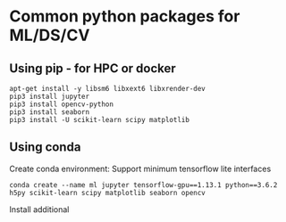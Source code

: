 # Common python packages for ML/DS/CV
## Using pip - for HPC or docker
```
apt-get install -y libsm6 libxext6 libxrender-dev
pip3 install jupyter
pip3 install opencv-python 
pip3 install seaborn
pip3 install -U scikit-learn scipy matplotlib
```

## Using conda
Create conda environment:
Support minimum tensorflow lite interfaces
```
conda create --name ml jupyter tensorflow-gpu==1.13.1 python==3.6.2 h5py scikit-learn scipy matplotlib seaborn opencv
```
Install additional 
```
```
